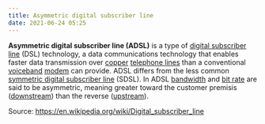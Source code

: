 ```yaml
---
title: Asymmetric digital subscriber line
date: 2021-06-24 05:25
---
```


**Asymmetric digital subscriber line (ADSL)** is a type of 
[digital subscriber line](2021-06-24--05-21-35Z--digital_subscriber_line.md)
(DSL) technology, a data communications technology that enables faster data
transmission over [copper](2021-06-24--05-29-25Z--copper.md) 
[telephone lines](2021-06-24--05-23-43Z--telephone_line.md) than a conventional 
[voiceband](2021-06-24--05-32-05Z--voice_frequency.md) [modem](2021-06-24--05-32-53Z--modem.md)
can provide. ADSL differs from the less common 
[symmetric digital subscriber line](2021-06-24--05-34-42Z--symmetric_digital_subscriber_line.md)
(SDSL). In ADSL [bandwidth](2021-06-22--06-23-29Z--bandwidths.md) and 
[bit rate](2021-06-24--05-37-30Z--bit_rate.md) are said to be asymmetric, 
meaning greater toward the customer premisis 
([downstream](2021-06-24--05-38-56Z--downstream_networking.md)) than the reverse
([upstream](2021-06-24--05-40-27Z--upstream_networking.md)). 

Source: https://en.wikipedia.org/wiki/Digital_subscriber_line
